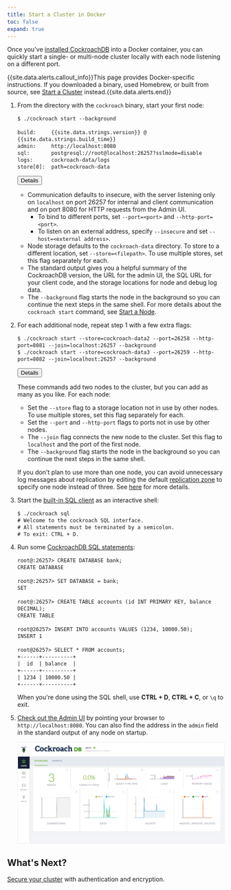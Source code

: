 ```yaml
---
title: Start a Cluster in Docker
toc: false
expand: true
---
```


Once you've [installed CockroachDB](install-cockroachdb.html) into a Docker container, you can quickly start a single- or multi-node cluster locally with each node listening on a different port. 

{{site.data.alerts.callout_info}}This page provides Docker-specific instructions. If you downloaded a binary, used Homebrew, or built from source, see <a href="start-a-local-cluster.html">Start a Cluster</a> instead.{{site.data.alerts.end}}

1.  From the directory with the `cockroach` binary, start your first node:

    ~~~ shell
    $ ./cockroach start --background

    build:     {{site.data.strings.version}} @ {{site.data.strings.build_time}}
    admin:     http://localhost:8080
    sql:       postgresql://root@localhost:26257?sslmode=disable
    logs:      cockroach-data/logs
    store[0]:  path=cockroach-data
    ~~~

    <button type="button" class="btn details collapsed" data-toggle="collapse" data-target="#details1">Details</button>
    <div id="details1" class="collapse" markdown="1">

    - Communication defaults to insecure, with the server listening only on `localhost` on port 26257 for internal and client communication and on port 8080 for HTTP requests from the Admin UI. 
        - To bind to different ports, set `--port=<port>` and `--http-port=<port>`. 
        - To listen on an external address, specify `--insecure` and set `--host=<external address>`. 
    - Node storage defaults to the `cockroach-data` directory. To store to a different location, set `--store=<filepath>`. To use multiple stores, set this flag separately for each.
    - The standard output gives you a helpful summary of the CockroachDB version, the URL for the admin UI, the SQL URL for your client code, and the storage locations for node and debug log data.
    - The `--background` flag starts the node in the background so you can continue the next steps in the same shell. For more details about the `cockroach start` command, see [Start a Node](start-a-node.html).

    </div>

2.  For each additional node, repeat step 1 with a few extra flags:
   
    ~~~ shell
    $ ./cockroach start --store=cockroach-data2 --port=26258 --http-port=8081 --join=localhost:26257 --background
    $ ./cockroach start --store=cockroach-data3 --port=26259 --http-port=8082 --join=localhost:26257 --background
    ~~~

    <button type="button" class="btn details collapsed" data-toggle="collapse" data-target="#details2">Details</button>
    <div id="details2" class="collapse" markdown="1">

    These commands add two nodes to the cluster, but you can add as many as you like. For each node:
    
    - Set the `--store` flag to a storage location not in use by other nodes. To use multiple stores, set this flag separately for each.
    - Set the `--port` and `--http-port` flags to ports not in use by other nodes.
    - The `--join` flag connects the new node to the cluster. Set this flag to `localhost` and the port of the first node. 
    - The `--background` flag starts the node in the background so you can continue the next steps in the same shell.

    If you don't plan to use more than one node, you can avoid unnecessary log messages about replication by editing the default [replication zone](configure-replication-zones.html) to specify one node instead of three. See [here](troubleshoot.html#replicas-failing-on-a-single-node-cluster) for more details.  

    </div>

3.  Start the [built-in SQL client](use-the-built-in-sql-client.html) as an interactive shell:

    ~~~ shell
    $ ./cockroach sql
    # Welcome to the cockroach SQL interface.
    # All statements must be terminated by a semicolon.
    # To exit: CTRL + D.
    ~~~

4.  Run some [CockroachDB SQL statements](learn-cockroachdb-sql.html):

    ~~~ shell
    root@:26257> CREATE DATABASE bank;
    CREATE DATABASE

    root@:26257> SET DATABASE = bank;
    SET

    root@:26257> CREATE TABLE accounts (id INT PRIMARY KEY, balance DECIMAL);
    CREATE TABLE

    root@26257> INSERT INTO accounts VALUES (1234, 10000.50);
    INSERT 1

    root@26257> SELECT * FROM accounts;
    +------+----------+
    |  id  | balance  |
    +------+----------+
    | 1234 | 10000.50 |
    +------+----------+
    ~~~

    When you're done using the SQL shell, use **CTRL + D**, **CTRL + C**, or `\q` to exit.
 
5.  [Check out the Admin UI](explore-the-admin-ui.html) by pointing your browser to `http://localhost:8080`. You can also find the address in the `admin` field in the standard output of any node on startup.

    <img src="images/admin_ui.png" style="border:1px solid #eee;max-width:100%" />

## What's Next?

[Secure your cluster](secure-a-cluster.html) with authentication and encryption.
